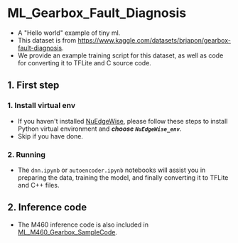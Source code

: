 # ML_Gearbox_Fault_Diagnosis
- A "Hello world" example of tiny ml.
- This dataset is from https://www.kaggle.com/datasets/brjapon/gearbox-fault-diagnosis.
- We provide an example training script for this dataset, as well as code for converting it to TFLite and C source code.

## 1. First step
### 1. Install virtual env
- If you haven't installed [NuEdgeWise](https://github.com/OpenNuvoton/NuEdgeWise), please follow these steps to install Python virtual environment and ***choose `NuEdgeWise_env`***.
- Skip if you have done.
### 2. Running
- The `dnn.ipynb` or `autoencoder.ipynb` notebooks will assist you in preparing the data, training the model, and finally converting it to TFLite and C++ files.

## 2. Inference code
- The M460 inference code is also included in [ML_M460_Gearbox_SampleCode](https://github.com/OpenNuvoton/ML_M460_Gearbox_SampleCode).





